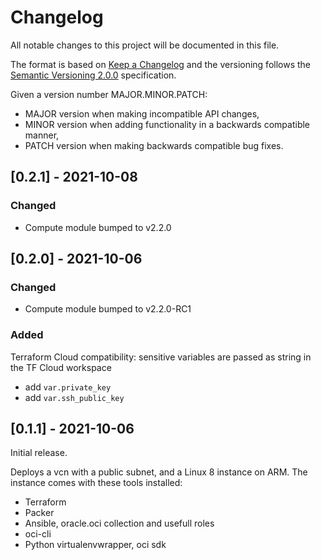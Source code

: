 # Changelog

All notable changes to this project will be documented in this file.

The format is based on [Keep a Changelog](http://keepachangelog.com/en/1.0.0/) and the versioning follows the [Semantic Versioning 2.0.0](https://semver.org/) specification.

Given a version number MAJOR.MINOR.PATCH:

- MAJOR version when making incompatible API changes,
- MINOR version when adding functionality in a backwards compatible manner,
- PATCH version when making backwards compatible bug fixes.

## [0.2.1] - 2021-10-08

### Changed

- Compute module bumped to v2.2.0

## [0.2.0] - 2021-10-06

### Changed

- Compute module bumped to v2.2.0-RC1

### Added

Terraform Cloud compatibility: sensitive variables are passed as string in the TF Cloud workspace

- add `var.private_key`
- add `var.ssh_public_key`

## [0.1.1] - 2021-10-06

Initial release.

Deploys a vcn with a public subnet, and a Linux 8 instance on ARM. The instance comes with these tools installed:

- Terraform
- Packer
- Ansible, oracle.oci collection and usefull roles
- oci-cli
- Python virtualenvwrapper, oci sdk
